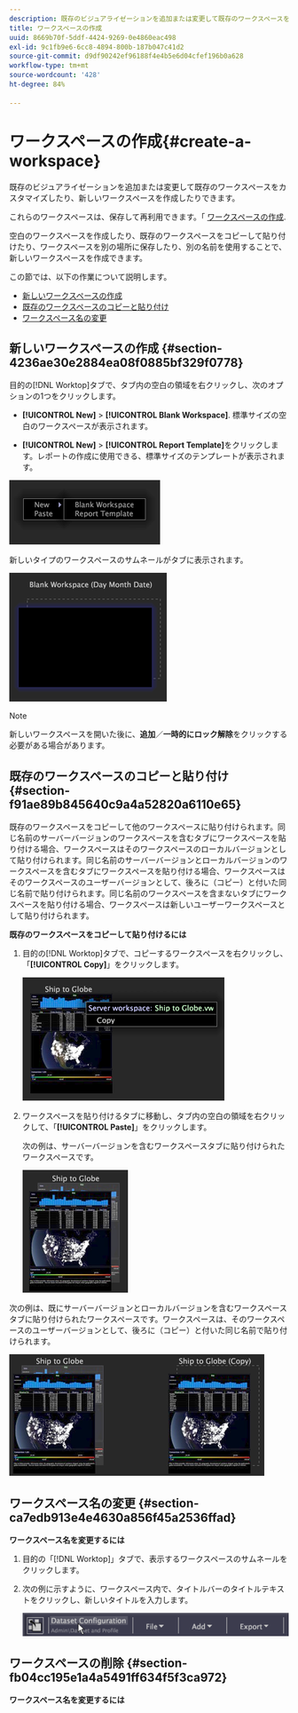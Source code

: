 ```yaml
---
description: 既存のビジュアライゼーションを追加または変更して既存のワークスペースをカスタマイズしたり、新しいワークスペースを作成したりできます。
title: ワークスペースの作成
uuid: 8669b70f-5ddf-4424-9269-0e4860eac498
exl-id: 9c1fb9e6-6cc8-4894-800b-187b047c41d2
source-git-commit: d9df90242ef96188f4e4b5e6d04cfef196b0a628
workflow-type: tm+mt
source-wordcount: '428'
ht-degree: 84%

---
```


# ワークスペースの作成{#create-a-workspace}

既存のビジュアライゼーションを追加または変更して既存のワークスペースをカスタマイズしたり、新しいワークスペースを作成したりできます。

これらのワークスペースは、保存して再利用できます。「 [ワークスペースの作成](../../../home/c-get-started/c-work-worksp/c-create-worksp.md#concept-d8bc99d7739e4eaeab2a02b022394a31).

空白のワークスペースを作成したり、既存のワークスペースをコピーして貼り付けたり、ワークスペースを別の場所に保存したり、別の名前を使用することで、新しいワークスペースを作成できます。

この節では、以下の作業について説明します。

* [新しいワークスペースの作成](../../../home/c-get-started/c-work-worksp/c-create-worksp.md#section-4236ae30e2884ea08f0885bf329f0778)
* [既存のワークスペースのコピーと貼り付け](../../../home/c-get-started/c-work-worksp/c-create-worksp.md#section-f91ae89b845640c9a4a52820a6110e65)
* [ワークスペース名の変更](../../../home/c-get-started/c-work-worksp/c-create-worksp.md#section-ca7edb913e4e4630a856f45a2536ffad)

## 新しいワークスペースの作成 {#section-4236ae30e2884ea08f0885bf329f0778}

目的の[!DNL Worktop]タブで、タブ内の空白の領域を右クリックし、次のオプションの1つをクリックします。

* **[!UICONTROL New]** > **[!UICONTROL Blank Workspace]**. 標準サイズの空白のワークスペースが表示されます。

* **[!UICONTROL New]** >  **[!UICONTROL Report Template]**&#x200B;をクリックします。レポートの作成に使用できる、標準サイズのテンプレートが表示されます。

![](assets/mnu_workspaceManager.png)

新しいタイプのワークスペースのサムネールがタブに表示されます。

![](assets/mnu_workspaceManager_Newwksp.png)

>[!NOTE]
>
>新しいワークスペースを開いた後に、**追加**／**一時的にロック解除**&#x200B;をクリックする必要がある場合があります。

## 既存のワークスペースのコピーと貼り付け {#section-f91ae89b845640c9a4a52820a6110e65}

既存のワークスペースをコピーして他のワークスペースに貼り付けられます。同じ名前のサーバーバージョンのワークスペースを含むタブにワークスペースを貼り付ける場合、ワークスペースはそのワークスペースのローカルバージョンとして貼り付けられます。同じ名前のサーバーバージョンとローカルバージョンのワークスペースを含むタブにワークスペースを貼り付ける場合、ワークスペースはそのワークスペースのユーザーバージョンとして、後ろに（コピー）と付いた同じ名前で貼り付けられます。同じ名前のワークスペースを含まないタブにワークスペースを貼り付ける場合、ワークスペースは新しいユーザーワークスペースとして貼り付けられます。

**既存のワークスペースをコピーして貼り付けるには**

1. 目的の[!DNL Worktop]タブで、コピーするワークスペースを右クリックし、「**[!UICONTROL Copy]**」をクリックします。

   ![](assets/mnu_workspaceManager_Copywksp.png)

1. ワークスペースを貼り付けるタブに移動し、タブ内の空白の領域を右クリックして、「**[!UICONTROL Paste]**」をクリックします。

   次の例は、サーバーバージョンを含むワークスペースタブに貼り付けられたワークスペースです。

   ![](assets/mnu_workspaceManager_Copywksp_PasteSameNameServerWks.png)

次の例は、既にサーバーバージョンとローカルバージョンを含むワークスペースタブに貼り付けられたワークスペースです。ワークスペースは、そのワークスペースのユーザーバージョンとして、後ろに（コピー）と付いた同じ名前で貼り付けられます。

![](assets/mnu_workspaceManager_Copywksp_PasteSameNameLocalWks.png)

## ワークスペース名の変更 {#section-ca7edb913e4e4630a856f45a2536ffad}

**ワークスペース名を変更するには**

1. 目的の「[!DNL Worktop]」タブで、表示するワークスペースのサムネールをクリックします。
1. 次の例に示すように、ワークスペース内で、タイトルバーのタイトルテキストをクリックし、新しいタイトルを入力します。

   ![](assets/wsp_changeTitle.png)

## ワークスペースの削除  {#section-fb04cc195e1a4a5491ff634f5f3ca972}

**ワークスペース名を変更するには**
